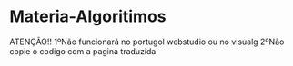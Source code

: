 # Materia-Algoritimos
ATENÇÃO!!
1ºNão funcionará no portugol webstudio ou no visualg
2ºNão copie o codigo com a pagina traduzida
